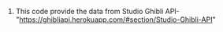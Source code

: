 1. This code provide the data from Studio Ghibli API- "https://ghibliapi.herokuapp.com/#section/Studio-Ghibli-API"